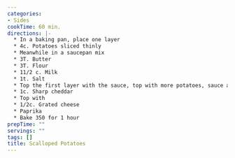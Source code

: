 ```yaml
---
categories:
- Sides
cookTime: 60 min.
directions: |-
  * In a baking pan, place one layer
  * 4c. Potatoes sliced thinly
  * Meanwhile in a saucepan mix
  * 3T. Butter
  * 3T. Flour
  * 11/2 c. Milk
  * 1t. Salt
  * Top the first layer with the sauce, top with more potatoes, sauce and
  * 1c. Sharp cheddar
  * Top with
  * 1/2c. Grated cheese
  * Paprika
  * Bake 350 for 1 hour
prepTime: ""
servings: ""
tags: []
title: Scalloped Potatoes
---
```

